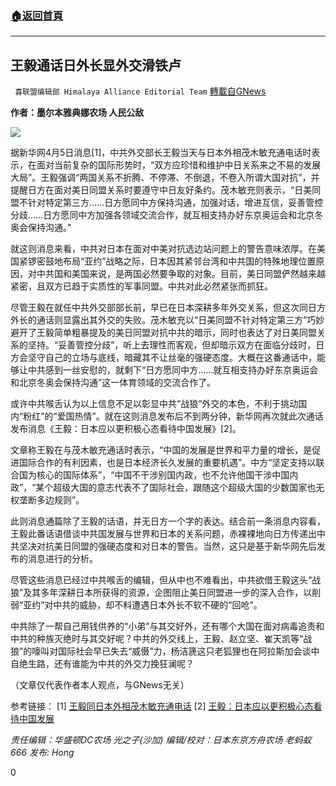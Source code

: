 ###  [:house:返回首頁](https://github.com/ourhimalayas/txt)
---

## 王毅通话日外长显外交滑铁卢
` 喜联盟编辑部 Himalaya Alliance Editorial Team` [轉載自GNews](https://gnews.org/zh-hans/1058104/)

**作者：墨尔本雅典娜农场 人民公敌**

![]()![](https://gnews.org/wp-content/uploads/2021/04/Picture2.png)

据新华网4月5日消息[1]，中共外交部长王毅当天与日本外相茂木敏充通电话时表示，在面对当前复杂的国际形势时，“双方应珍惜和维护中日关系来之不易的发展大局”。王毅强调“两国关系不折腾、不停滞、不倒退，不卷入所谓大国对抗”，并提醒日方在面对美日同盟关系时要遵守中日友好条约。茂木敏充则表示，“日美同盟不针对特定第三方……日方愿同中方保持沟通，加强对话，增进互信，妥善管控分歧……日方愿同中方加强各领域交流合作，就互相支持办好东京奥运会和北京冬奥会保持沟通。”

就这则消息来看，中共对日本在面对中美对抗选边站问题上的警告意味浓厚。在美国紧锣密鼓地布局“亚约”战略之际，日本因其紧邻台湾和中共国的特殊地理位置原因，对中共国和美国来说，是两国必然要争取的对象。目前，美日同盟俨然越来越紧密，且双方已趋于实质性的军事同盟。中共对此必然紧张而抓狂。

尽管王毅在就任中共外交部部长前，早已在日本深耕多年外交关系，但这次同日方外长的通话则显露出其外交的失败。茂木敏充以“日美同盟不针对特定第三方”巧妙避开了王毅简单粗暴提及的美日同盟对抗中共的暗示，同时也表达了对日美同盟关系的坚持。“妥善管控分歧”，听上去理性而客观，但却暗示双方在面临分歧时，日方会坚守自己的立场与底线，暗藏其不让丝毫的强硬态度。大概在这番通话中，能够让中共感到一丝安慰的，就剩下“日方愿同中方……就互相支持办好东京奥运会和北京冬奥会保持沟通”这一体育领域的交流合作了。

或许中共喉舌认为以上信息不足以彰显中共“战狼”外交的本色，不利于挑动国内“粉红”的“爱国热情”。就在这则消息发布后不到两分钟，新华网再次就此次通话发布消息《王毅：日本应以更积极心态看待中国发展》[2]。

文章称王毅在与茂木敏充通话时表示，“中国的发展是世界和平力量的增长，是促进国际合作的有利因素，也是日本经济长久发展的重要机遇”。中方“坚定支持以联合国为核心的国际体系”，“中国不干涉别国内政，也不允许他国干涉中国内政”，“某个超级大国的意志代表不了国际社会，跟随这个超级大国的少数国家也无权垄断多边规则”。

此则消息通篇除了王毅的话语，并无日方一个字的表达。结合前一条消息内容看，王毅此番话语借谈中共国发展与世界和日本的关系问题，赤裸裸地向日方传递出中共坚决对抗美日同盟的强硬态度和对日本的警告。当然，这只是基于新华网先后发布的消息进行的分析。

尽管这些消息已经过中共喉舌的编辑，但从中也不难看出，中共欲借王毅这头“战狼”及其多年深耕日本所获得的资源，企图阻止美日同盟进一步的深入合作，以削弱“亚约”对中共的威胁，却不料遭遇日本外长不软不硬的“回呛”。

中共除了一帮自己用钱供养的“小弟”与其交好外，还有哪个大国在面对病毒追责和中共的种族灭绝时与其交好呢？中共的外交线上，王毅、赵立坚、崔天凯等“战狼”的嚎叫对国际社会早已失去“威慑”力，杨洁篪这只老狐狸也在阿拉斯加会谈中自绝生路，还有谁能为中共的外交力挽狂澜呢？

（文章仅代表作者本人观点，与GNews无关）

参考链接：
[1] [王毅同日本外相茂木敏充通电话](http://王毅同日本外相茂木敏充通电话)
[2] [王毅：日本应以更积极心态看待中国发展](http://王毅：日本应以更积极心态看待中国发展)

*责任编辑：华盛顿DC农场 光之子(沙加)*
*编辑/校对：日本东京方舟农场 老蚂蚁666*
*发布: Hong*

0
